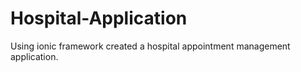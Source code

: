 # Hospital-Application
Using ionic framework created a hospital appointment management application.
